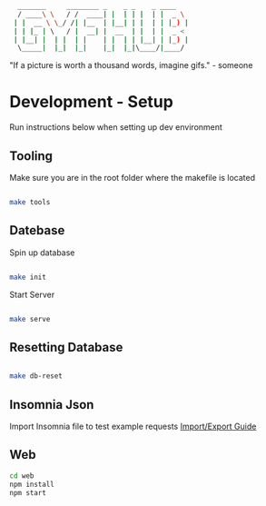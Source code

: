 ```bash
  _______     ________ _    _ _    _ ____
  / ____\ \   / /  ____| |  | | |  | |  _ \
 | |  __ \ \_/ /| |__  | |__| | |  | | |_) |
 | | |_ | \   / |  __| |  __  | |  | |  _ <
 | |__| |  | |  | |    | |  | | |__| | |_) |
  \_____|  |_|  |_|    |_|  |_|\____/|____/


```

"If a picture is worth a thousand words, imagine gifs." - someone

# Development - Setup

Run instructions below when setting up dev environment

## Tooling

Make sure you are in the root folder where the makefile is located

```bash

make tools

```

## Datebase

Spin up database

```bash

make init

```

Start Server

```bash

make serve

```

## Resetting Database

```bash

make db-reset

```

## Insomnia Json

Import Insomnia file to test example requests
[Import/Export Guide](https://support.insomnia.rest/article/52-importing-and-exporting-data)

## Web

```bash
cd web
npm install
npm start
```
